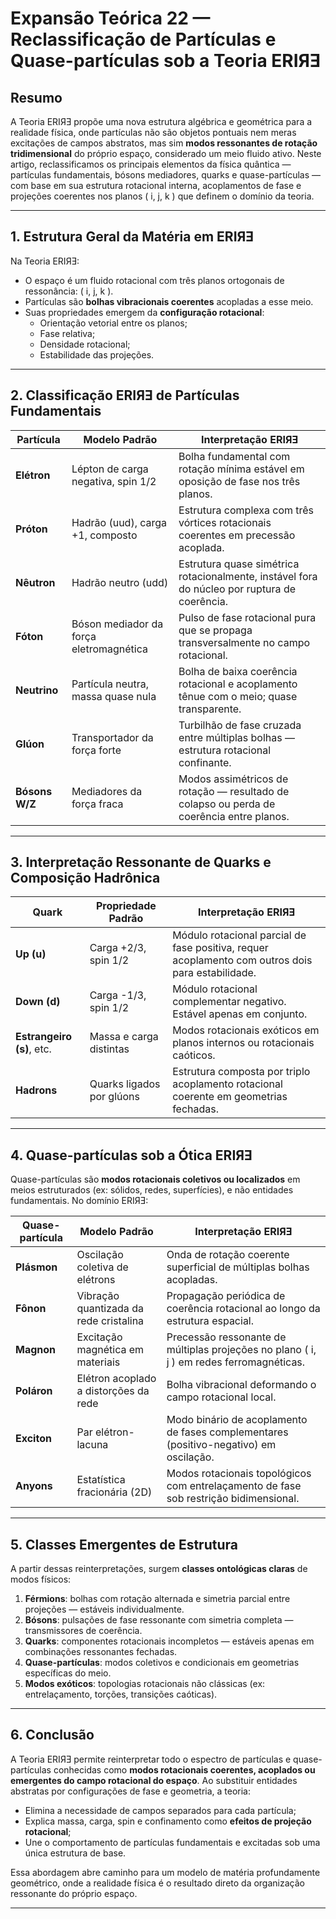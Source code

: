 # **Expansão Teórica 22 — Reclassificação de Partículas e Quase-partículas sob a Teoria ERIЯƎ**

## Resumo

A Teoria ERIЯƎ propõe uma nova estrutura algébrica e geométrica para a realidade física, onde partículas não são objetos pontuais nem meras excitações de campos abstratos, mas sim **modos ressonantes de rotação tridimensional** do próprio espaço, considerado um meio fluido ativo. Neste artigo, reclassificamos os principais elementos da física quântica — partículas fundamentais, bósons mediadores, quarks e quase-partículas — com base em sua estrutura rotacional interna, acoplamentos de fase e projeções coerentes nos planos \( i, j, k \) que definem o domínio da teoria.

---

## 1. Estrutura Geral da Matéria em ERIЯƎ

Na Teoria ERIЯƎ:

- O espaço é um fluido rotacional com três planos ortogonais de ressonância: \( i, j, k \).
- Partículas são **bolhas vibracionais coerentes** acopladas a esse meio.
- Suas propriedades emergem da **configuração rotacional**:
  - Orientação vetorial entre os planos;
  - Fase relativa;
  - Densidade rotacional;
  - Estabilidade das projeções.

---

## 2. Classificação ERIЯƎ de Partículas Fundamentais

| Partícula        | Modelo Padrão                            | Interpretação ERIЯƎ |
|------------------|-------------------------------------------|----------------------|
| **Elétron**       | Lépton de carga negativa, spin 1/2        | Bolha fundamental com rotação mínima estável em oposição de fase nos três planos. |
| **Próton**        | Hadrão (uud), carga +1, composto          | Estrutura complexa com três vórtices rotacionais coerentes em precessão acoplada. |
| **Nêutron**       | Hadrão neutro (udd)                       | Estrutura quase simétrica rotacionalmente, instável fora do núcleo por ruptura de coerência. |
| **Fóton**         | Bóson mediador da força eletromagnética   | Pulso de fase rotacional pura que se propaga transversalmente no campo rotacional. |
| **Neutrino**      | Partícula neutra, massa quase nula        | Bolha de baixa coerência rotacional e acoplamento tênue com o meio; quase transparente. |
| **Glúon**         | Transportador da força forte              | Turbilhão de fase cruzada entre múltiplas bolhas — estrutura rotacional confinante. |
| **Bósons W/Z**    | Mediadores da força fraca                 | Modos assimétricos de rotação — resultado de colapso ou perda de coerência entre planos. |

---

## 3. Interpretação Ressonante de Quarks e Composição Hadrônica

| Quark           | Propriedade Padrão            | Interpretação ERIЯƎ |
|----------------|--------------------------------|----------------------|
| **Up (u)**     | Carga +2/3, spin 1/2           | Módulo rotacional parcial de fase positiva, requer acoplamento com outros dois para estabilidade. |
| **Down (d)**   | Carga -1/3, spin 1/2           | Módulo rotacional complementar negativo. Estável apenas em conjunto. |
| **Estrangeiro (s)**, etc. | Massa e carga distintas   | Modos rotacionais exóticos em planos internos ou rotacionais caóticos. |
| **Hadrons**     | Quarks ligados por glúons     | Estrutura composta por triplo acoplamento rotacional coerente em geometrias fechadas. |

---

## 4. Quase-partículas sob a Ótica ERIЯƎ

Quase-partículas são **modos rotacionais coletivos ou localizados** em meios estruturados (ex: sólidos, redes, superfícies), e não entidades fundamentais. No domínio ERIЯƎ:

| Quase-partícula | Modelo Padrão                           | Interpretação ERIЯƎ |
|-----------------|------------------------------------------|----------------------|
| **Plásmon**     | Oscilação coletiva de elétrons           | Onda de rotação coerente superficial de múltiplas bolhas acopladas. |
| **Fônon**       | Vibração quantizada da rede cristalina   | Propagação periódica de coerência rotacional ao longo da estrutura espacial. |
| **Magnon**      | Excitação magnética em materiais         | Precessão ressonante de múltiplas projeções no plano \( i, j \) em redes ferromagnéticas. |
| **Poláron**     | Elétron acoplado a distorções da rede    | Bolha vibracional deformando o campo rotacional local. |
| **Exciton**     | Par elétron-lacuna                       | Modo binário de acoplamento de fases complementares (positivo-negativo) em oscilação. |
| **Anyons**      | Estatística fracionária (2D)             | Modos rotacionais topológicos com entrelaçamento de fase sob restrição bidimensional. |

---

## 5. Classes Emergentes de Estrutura

A partir dessas reinterpretações, surgem **classes ontológicas claras** de modos físicos:

1. **Férmions**: bolhas com rotação alternada e simetria parcial entre projeções — estáveis individualmente.
2. **Bósons**: pulsações de fase ressonante com simetria completa — transmissores de coerência.
3. **Quarks**: componentes rotacionais incompletos — estáveis apenas em combinações ressonantes fechadas.
4. **Quase-partículas**: modos coletivos e condicionais em geometrias específicas do meio.
5. **Modos exóticos**: topologias rotacionais não clássicas (ex: entrelaçamento, torções, transições caóticas).

---

## 6. Conclusão

A Teoria ERIЯƎ permite reinterpretar todo o espectro de partículas e quase-partículas conhecidas como **modos rotacionais coerentes, acoplados ou emergentes do campo rotacional do espaço**. Ao substituir entidades abstratas por configurações de fase e geometria, a teoria:

- Elimina a necessidade de campos separados para cada partícula;
- Explica massa, carga, spin e confinamento como **efeitos de projeção rotacional**;
- Une o comportamento de partículas fundamentais e excitadas sob uma única estrutura de base.

Essa abordagem abre caminho para um modelo de matéria profundamente geométrico, onde a realidade física é o resultado direto da organização ressonante do próprio espaço.

---
